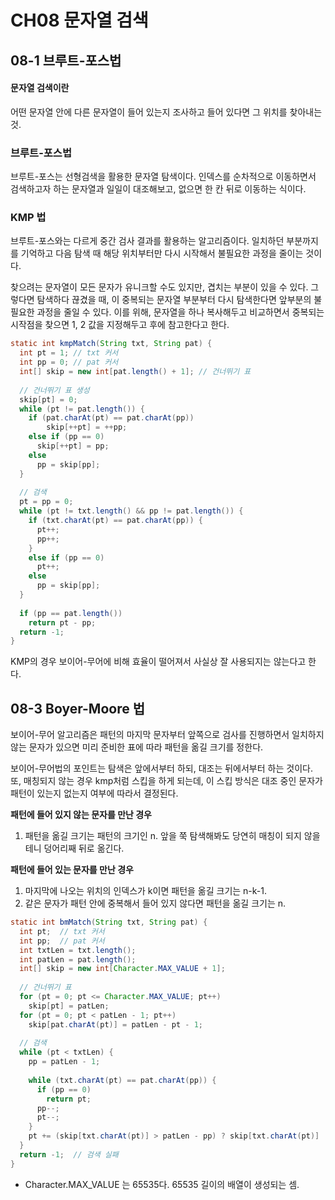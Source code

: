 # CH08 문자열 검색

## 08-1 브루트-포스법

#### 문자열 검색이란

어떤 문자열 안에 다른 문자열이 들어 있는지 조사하고 들어 있다면 그 위치를 찾아내는 것. 

### 브루트-포스법

브루트-포스는 선형검색을 활용한 문자열 탐색이다. 인덱스를 순차적으로 이동하면서 검색하고자 하는 문자열과 일일이 대조해보고, 없으면 한 칸 뒤로 이동하는 식이다. 

### KMP 법

브루트-포스와는 다르게 중간 검사 결과를 활용하는 알고리즘이다. 일치하던 부분까지를 기억하고 다음 탐색 때 해당 위치부터만 다시 시작해서 불필요한 과정을 줄이는 것이다. 

찾으려는 문자열이 모든 문자가 유니크할 수도 있지만, 겹치는 부분이 있을 수 있다. 그렇다면 탐색하다 끊겼을 때, 이 중복되는 문자열 부분부터 다시 탐색한다면 앞부분의 불필요한 과정을 줄일 수 있다. 이를 위해, 문자열을 하나 복사해두고 비교하면서 중복되는 시작점을 찾으면 1, 2 값을 지정해두고 후에 참고한다고 한다. 

```java
static int kmpMatch(String txt, String pat) {
  int pt = 1; // txt 커서
  int pp = 0; // pat 커서
  int[] skip = new int[pat.length() + 1]; // 건너뛰기 표
  
  // 건너뛰기 표 생성
  skip[pt] = 0;
  while (pt != pat.length()) {
   	if (pat.charAt(pt) == pat.charAt(pp))
    	skip[++pt] = ++pp;
    else if (pp == 0)
      skip[++pt] = pp;
    else
      pp = skip[pp];
  }
  
  // 검색
  pt = pp = 0;
  while (pt != txt.length() && pp != pat.length()) {
    if (txt.charAt(pt) == pat.charAt(pp)) {
      pt++;
      pp++;
    }
    else if (pp == 0)
      pt++;
    else
      pp = skip[pp];
  }
  
  if (pp == pat.length())
    return pt - pp;
  return -1;
}
```



KMP의 경우 보이어-무어에 비해 효율이 떨어져서 사실상 잘 사용되지는 않는다고 한다. 



## 08-3 Boyer-Moore 법

보이어-무어 알고리즘은 패턴의 마지막 문자부터 앞쪽으로 검사를 진행하면서 일치하지 않는 문자가 있으면 미리 준비한 표에 따라 패턴을 옮길 크기를 정한다. 

보이어-무어법의 포인트는 탐색은 앞에서부터 하되, 대조는 뒤에서부터 하는 것이다. 또, 매칭되지 않는 경우 kmp처럼 스킵을 하게 되는데, 이 스킵 방식은 대조 중인 문자가 패턴이 있는지 없는지 여부에 따라서 결정된다. 

**패턴에 들어 있지 않는 문자를 만난 경우**

1. 패턴을 옮길 크기는 패턴의 크기인 n. 앞을 쭉 탐색해봐도 당연히 매칭이 되지 않을 테니 덩어리째 뒤로 옮긴다. 

**패턴에 들어 있는 문자를 만난 경우**

1. 마지막에 나오는 위치의 인덱스가 k이면 패턴을 옮길 크기는 n-k-1. 
2. 같은 문자가 패턴 안에 중복해서 들어 있지 않다면 패턴을 옮길 크기는 n.



```java
static int bmMatch(String txt, String pat) {
  int pt;  // txt 커서
  int pp;  // pat 커서
  int txtLen = txt.length();
  int patLen = pat.length();
  int[] skip = new int[Character.MAX_VALUE + 1];
  
  // 건너뛰기 표
  for (pt = 0; pt <= Character.MAX_VALUE; pt++)
    skip[pt] = patLen;
  for (pt = 0; pt < patLen - 1; pt++)
    skip[pat.charAt(pt)] = patLen - pt - 1;
  
  // 검색
  while (pt < txtLen) {
    pp = patLen - 1;
    
    while (txt.charAt(pt) == pat.charAt(pp)) {
      if (pp == 0)
        return pt;
      pp--;
      pt--;
    }
    pt += (skip[txt.charAt(pt)] > patLen - pp) ? skip[txt.charAt(pt)] : patLen - pp;
  }
  return -1;  // 검색 실패
}
```

- Character.MAX_VALUE 는 65535다. 65535 길이의 배열이 생성되는 셈.



















